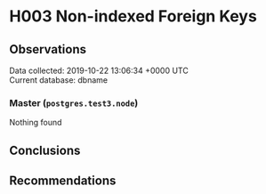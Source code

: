# H003 Non-indexed Foreign Keys #

## Observations ##
Data collected: 2019-10-22 13:06:34 +0000 UTC  
Current database: dbname  


### Master (`postgres.test3.node`) ###



Nothing found



## Conclusions ##


## Recommendations ##

